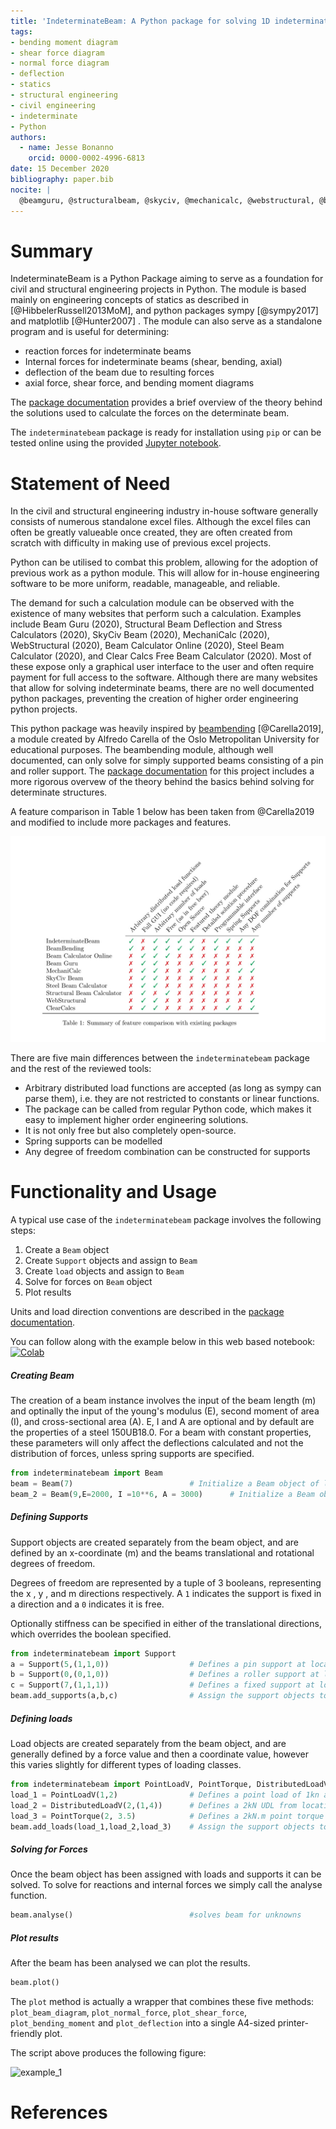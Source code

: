 ```yaml
---
title: 'IndeterminateBeam: A Python package for solving 1D indeterminate beams'
tags:
- bending moment diagram
- shear force diagram
- normal force diagram
- deflection
- statics
- structural engineering
- civil engineering
- indeterminate
- Python
authors:
  - name: Jesse Bonanno
    orcid: 0000-0002-4996-6813
date: 15 December 2020
bibliography: paper.bib
nocite: | 
  @beamguru, @structuralbeam, @skyciv, @mechanicalc, @webstructural, @beamcalculatoronline, @steelbeamcalculator
---
```


# Summary

IndeterminateBeam is a Python Package aiming to serve as a foundation for civil and structural engineering projects in Python. The module is based mainly on engineering concepts of statics as described in [@HibbelerRussell2013MoM], and python packages sympy [@sympy2017] and matplotlib [@Hunter2007] . The module can also serve as a standalone program and is useful for determining:

  - reaction forces for indeterminate beams
  - Internal forces for indeterminate beams (shear, bending, axial)
  - deflection of the beam due to resulting forces
  - axial force, shear force, and bending moment diagrams

The [package documentation](https://indeterminatebeam.readthedocs.io/en/main/) provides a brief overview of the theory behind the solutions used to calculate the forces on the determinate beam.

The `indeterminatebeam` package is ready for installation using `pip` or can be tested online using the provided [Jupyter notebook](https://colab.research.google.com/github/JesseBonanno/IndeterminateBeam/blob/main/docs/examples/readme_example.ipynb).


# Statement of Need

In the civil and structural engineering industry in-house software generally consists of numerous standalone excel files. Although the excel files can often be greatly valueable once created, they are often created from scratch with difficulty in making use of previous excel projects.

Python can be utilised to combat this problem, allowing for the adoption of previous work as a python module. This will allow for in-house engineering software to be more uniform, readable, manageable, and reliable.

The demand for such a calculation module can be observed with the existence of many websites that perform such a calculation. Examples include Beam Guru (2020), Structural Beam Deflection and Stress Calculators (2020), SkyCiv Beam (2020), MechaniCalc (2020), WebStructural (2020), Beam Calculator Online (2020), Steel Beam Calculator (2020), and Clear Calcs Free Beam Calculator (2020). Most of these expose only a graphical user interface to the user and often require payment for full access to the software. Although there are many websites that allow for solving indeterminate beams, there are no well documented python packages, preventing the creation of higher order engineering python projects.

This python package was heavily inspired by [beambending](https://github.com/alfredocarella/simplebendingpractice) [@Carella2019], a module created by Alfredo Carella of the Oslo Metropolitan University for educational purposes. The beambending module, although well documented, can only solve for simply supported beams consisting of a pin and roller support. The [package documentation](https://simplebendingpractice.readthedocs.io/en/latest/?badge=latest) for this project includes a more rigorous overvew of the theory behind the basics behind solving for determinate structures.

A feature comparison in Table 1 below has been taken from @Carella2019 and modified to include more packages and features.

![](https://github.com/JesseBonanno/IndeterminateBeam/raw/main/tool_comparison_table.jpg)

There are five main differences between the ```indeterminatebeam``` package and the rest of the reviewed tools:

* Arbitrary distributed load functions are accepted (as long as sympy can parse them), i.e. they are not restricted to constants or linear functions.
* The package can be called from regular Python code, which makes it easy to implement higher order engineering solutions.
* It is not only free but also completely open-source.
* Spring supports can be modelled
* Any degree of freedom combination can be constructed for supports 


# Functionality and Usage

A typical use case of the `indeterminatebeam` package involves the following steps:

1. Create a `Beam` object
2. Create `Support` objects and assign to `Beam`
3. Create `load` objects and assign to `Beam`
4. Solve for forces on `Beam` object
5. Plot results

Units and load direction conventions are described in the [package documentation](https://indeterminatebeam.readthedocs.io/en/main/).

You can follow along with the example below in this web based notebook: [![Colab](https://colab.research.google.com/assets/colab-badge.svg)](https://colab.research.google.com/github/JesseBonanno/IndeterminateBeam/blob/main/docs/examples/readme_example.ipynb)

##### Creating Beam

The creation of a beam instance involves the input of the beam length (m) and optinally the input of the young's modulus (E), second moment of area (I), and cross-sectional area (A). E, I and A are optional and by default are the properties of a steel 150UB18.0. For a beam with constant properties, these parameters will only affect the deflections calculated and not the distribution of forces, unless spring supports are specified.

```python
from indeterminatebeam import Beam
beam = Beam(7)                          # Initialize a Beam object of length 5m with E and I as defaults
beam_2 = Beam(9,E=2000, I =10**6, A = 3000)      # Initialize a Beam object of length 9m with E, I, and A assigned by user
```

##### Defining Supports
Support objects are created separately from the beam object, and are defined by an x-coordinate (m) and the beams translational and rotational degrees of freedom.

Degrees of freedom are represented by a tuple of 3 booleans, representing the x , y , and m directions respectively. A `1` indicates the support is fixed in a direction and a `0` indicates it is free.

Optionally stiffness can be specified in either of the translational directions, which overrides the boolean specified.

```python
from indeterminatebeam import Support
a = Support(5,(1,1,0))                  # Defines a pin support at location x = 5m  
b = Support(0,(0,1,0))                  # Defines a roller support at location x = 0m
c = Support(7,(1,1,1))                  # Defines a fixed support at location x = 7m
beam.add_supports(a,b,c)                # Assign the support objects to a beam object created earlier
```
##### Defining loads
Load objects are created separately from the beam object, and are generally defined by a force value and then a coordinate value, however this varies slightly for different types of loading classes.

```python
from indeterminatebeam import PointLoadV, PointTorque, DistributedLoadV
load_1 = PointLoadV(1,2)                # Defines a point load of 1kn acting up, at location x = 2m
load_2 = DistributedLoadV(2,(1,4))      # Defines a 2kN UDL from location x = 1m to x = 4m 
load_3 = PointTorque(2, 3.5)            # Defines a 2kN.m point torque at location x = 3.5m
beam.add_loads(load_1,load_2,load_3)    # Assign the support objects to a beam object created earlier
```

##### Solving for Forces
Once the beam object has been assigned with loads and supports it can be solved. To solve for reactions and internal forces we simply call the analyse function.

```python
beam.analyse()                          #solves beam for unknowns
```

##### Plot results
After the beam has been analysed we can plot the results.
```python
beam.plot()                            
```

The `plot` method is actually a wrapper that combines these five methods: `plot_beam_diagram`, `plot_normal_force`, `plot_shear_force`, `plot_bending_moment` and `plot_deflection` into a single A4-sized printer-friendly plot.

The script above produces the following figure:

![example_1](https://github.com/JesseBonanno/IndeterminateBeam/raw/main/docs/examples/readme_example.jpg)

# References
